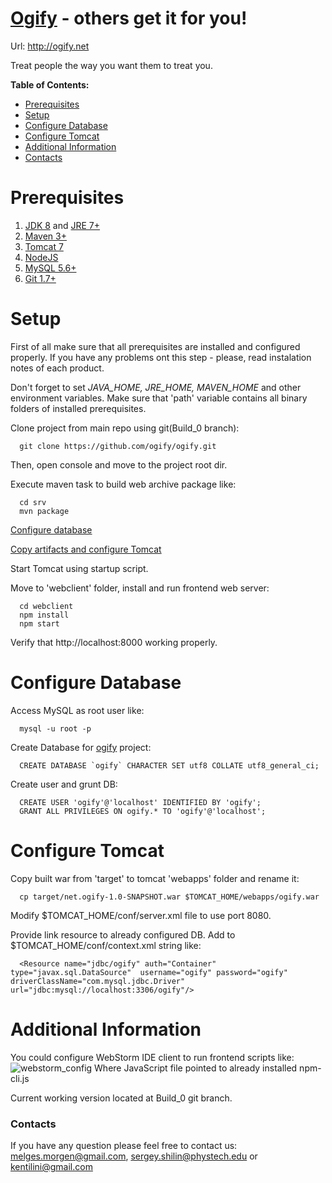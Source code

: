 [Ogify][ogify] - others get it for you!
====================

Url: http://ogify.net

Treat people the way you want them to treat you.

**Table of Contents:**

- [Prerequisites](#prerequisites)
- [Setup](#setup)
- [Configure Database](#configure-database)
- [Configure Tomcat](#configure-tomcat)
- [Additional Information](#additional-information)
- [Contacts](#contacts)


Prerequisites
=================

1. [JDK 8](http://www.oracle.com/technetwork/java/javase/downloads/jdk8-downloads-2133151.html) and [JRE 7+](http://www.oracle.com/technetwork/java/javase/downloads/server-jre8-downloads-2133154.html)
2. [Maven 3+](https://maven.apache.org/download.cgi)
3. [Tomcat 7](https://tomcat.apache.org/download-70.cgi)
4. [NodeJS](https://nodejs.org/en/download/)
5. [MySQL 5.6+](http://www.mysql.com/downloads/)
6. [Git 1.7+](https://git-scm.com/downloads)

Setup
=================

First of all make sure that all prerequisites are installed and configured properly. If you have any problems ont this step - please, read instalation notes of each product.

Don't forget to set *JAVA_HOME, JRE_HOME, MAVEN_HOME* and other environment variables. Make sure that 'path' variable contains all binary folders of installed prerequisites.

Clone project from main repo using git(Build_0 branch):

      git clone https://github.com/ogify/ogify.git
Then, open console and move to the project root dir.

Execute maven task to build web archive package like:

      cd srv
      mvn package

[Configure database](#configure-database)

[Copy artifacts and configure Tomcat](#configure-tomcat)

Start Tomcat using startup script.

Move to 'webclient' folder, install and run frontend web server:

      cd webclient
      npm install
      npm start

Verify that http://localhost:8000 working properly.

Configure Database
=================

Access MySQL as root user like:

      mysql -u root -p

Create Database for [ogify][ogify] project:

      CREATE DATABASE `ogify` CHARACTER SET utf8 COLLATE utf8_general_ci;

Create user and grunt DB:

      CREATE USER 'ogify'@'localhost' IDENTIFIED BY 'ogify';
      GRANT ALL PRIVILEGES ON ogify.* TO 'ogify'@'localhost';

Configure Tomcat
=================

Copy built war from 'target' to tomcat 'webapps' folder and rename it:

      cp target/net.ogify-1.0-SNAPSHOT.war $TOMCAT_HOME/webapps/ogify.war

Modify $TOMCAT_HOME/conf/server.xml file to use port 8080.

Provide link resource to already configured DB. Add to $TOMCAT_HOME/conf/context.xml string like:

      <Resource name="jdbc/ogify" auth="Container" type="javax.sql.DataSource"  username="ogify" password="ogify" driverClassName="com.mysql.jdbc.Driver" url="jdbc:mysql://localhost:3306/ogify"/>

Additional Information
=================

You could configure WebStorm IDE client to run frontend scripts like:
![webstorm_config](https://cloud.githubusercontent.com/assets/5920970/9700893/617ad06e-541d-11e5-8d0f-4b8d15743e62.PNG)
Where JavaScript file pointed to already installed npm-cli.js

Current working version located at Build_0 git branch.

### Contacts
If you have any question please feel free to contact us: [melges.morgen@gmail.com](mailto:melges.morgen@gmail.com), [sergey.shilin@phystech.edu](sergey.shilin@phystech.edu) or [kentilini@gmail.com](mailto:kentilini@gmail.com)


[ogify]: http://ogify.net
